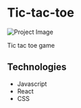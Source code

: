 # Tic-tac-toe

![Project Image](resources/project1.png)

Tic tac toe game

## Technologies

- Javascript
- React
- CSS

